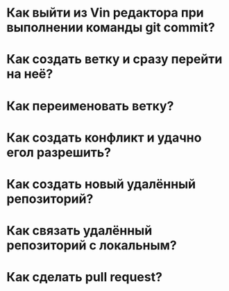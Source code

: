 # Как выйти из Vin редактора при выполнении команды git commit?

# Как создать ветку и сразу перейти на неё?

# Как переименовать ветку?

# Как создать конфликт и удачно егол разрешить?

# Как создать новый удалённый репозиторий?

# Как связать удалённый репозиторий с локальным?

# Как сделать pull request?